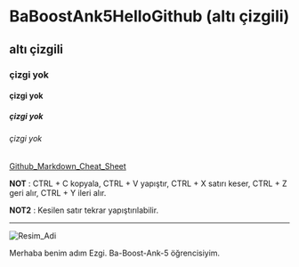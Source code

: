 # BaBoostAnk5HelloGithub (altı çizgili)
## altı çizgili
### çizgi yok
#### çizgi yok
##### çizgi yok
###### çizgi yok

[Github_Markdown_Cheat_Sheet](https://guides.github.com/pdfs/markdown-cheatsheet-online.pdf)

**NOT** : CTRL + C kopyala, CTRL + V yapıştır, CTRL + X satırı keser, CTRL + Z geri alır, CTRL + Y ileri alır.

**NOT2** : Kesilen satır tekrar yapıştırılabilir.

----

![Resim_Adi](https://raw.githubusercontent.com/gist/ManulMax/2d20af60d709805c55fd784ca7cba4b9/raw/bcfeac7604f674ace63623106eb8bb8471d844a6/github.gif)

Merhaba benim adım Ezgi. Ba-Boost-Ank-5 öğrencisiyim.

